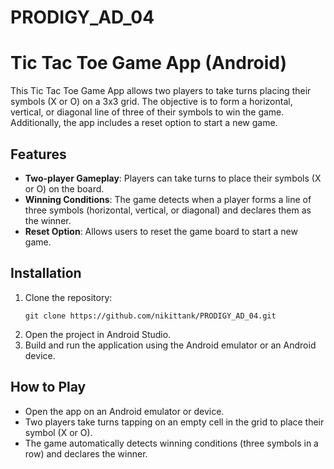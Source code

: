 # PRODIGY_AD_04

# Tic Tac Toe Game App (Android)

This Tic Tac Toe Game App allows two players to take turns placing their symbols (X or O) on a 3x3 grid. The objective is to form a horizontal, vertical, or diagonal line of three of their symbols to win the game. Additionally, the app includes a reset option to start a new game.

## Features

- **Two-player Gameplay**: Players can take turns to place their symbols (X or O) on the board.
- **Winning Conditions**: The game detects when a player forms a line of three symbols (horizontal, vertical, or diagonal) and declares them as the winner.
- **Reset Option**: Allows users to reset the game board to start a new game.

## Installation

1. Clone the repository:
   ```
   git clone https://github.com/nikittank/PRODIGY_AD_04.git
   ```
2. Open the project in Android Studio.
3. Build and run the application using the Android emulator or an Android device.

## How to Play

- Open the app on an Android emulator or device.
- Two players take turns tapping on an empty cell in the grid to place their symbol (X or O).
- The game automatically detects winning conditions (three symbols in a row) and declares the winner.
